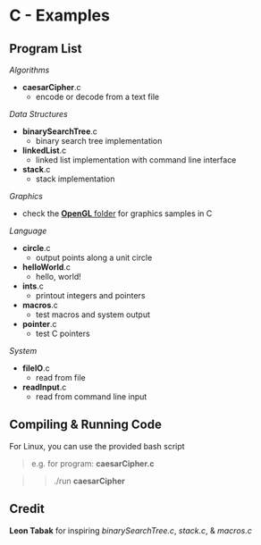 C - Examples
============

Program List
------------

*Algorithms*

-  **caesarCipher**.c
    - encode or decode from a text file

*Data Structures*

-  **binarySearchTree**.c
    - binary search tree implementation
-  **linkedList**.c
    - linked list implementation with command line interface
-  **stack**.c
    - stack implementation

*Graphics*

-  check the [**OpenGL** folder](/OpenGL/) for graphics samples in C

*Language*

-  **circle**.c
    - output points along a unit circle
-  **helloWorld**.c
    - hello, world!
-  **ints**.c
    - printout integers and pointers
-  **macros**.c
    - test macros and system output
-  **pointer**.c
    - test C pointers

*System*

-  **fileIO**.c
    - read from file
-  **readInput**.c
    - read from command line input

Compiling & Running Code
------------------------

For Linux, you can use the provided bash script
>  e.g. for program: **caesarCipher.c**

> >  ./run **caesarCipher**

Credit
------

**Leon Tabak** for inspiring *binarySearchTree.c*, *stack.c*, & *macros.c*
